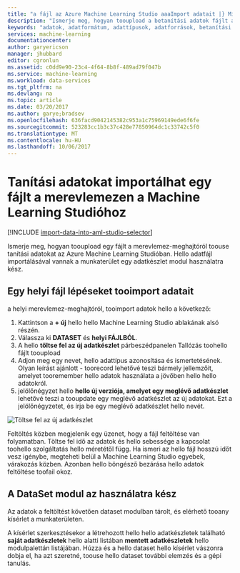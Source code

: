 ```yaml
---
title: "a fájl az Azure Machine Learning Studio aaaImport adatait |} Microsoft Docs"
description: "Ismerje meg, hogyan tooupload a betanítási adatok fájlt a merevlemez-meghajtóról tooAzure Machine Learning Studio. Ez létrehoz egy olyan adatkészlet modult hello munkaterületen."
keywords: "adatok, adatformátum, adattípusok, adatforrások, betanítási adatok importálása"
services: machine-learning
documentationcenter: 
author: garyericson
manager: jhubbard
editor: cgronlun
ms.assetid: c0dd9e90-23c4-4f64-8b8f-489ad79f047b
ms.service: machine-learning
ms.workload: data-services
ms.tgt_pltfrm: na
ms.devlang: na
ms.topic: article
ms.date: 03/20/2017
ms.author: garye;bradsev
ms.openlocfilehash: 636facd9042145382c953a1c75969149ede6f6fe
ms.sourcegitcommit: 523283cc1b3c37c428e77850964dc1c33742c5f0
ms.translationtype: MT
ms.contentlocale: hu-HU
ms.lasthandoff: 10/06/2017
---
```

# <a name="import-training-data-from-a-file-on-your-hard-drive-into-machine-learning-studio"></a>Tanítási adatokat importálhat egy fájlt a merevlemezen a Machine Learning Studióhoz
[!INCLUDE [import-data-into-aml-studio-selector](../../includes/machine-learning-import-data-into-aml-studio.md)]

Ismerje meg, hogyan tooupload egy fájlt a merevlemez-meghajtóról toouse tanítási adatokat az Azure Machine Learning Studióban. Hello adatfájl importálásával vannak a munkaterület egy adatkészlet modul használatra kész.

## <a name="steps-tooimport-data-from-a-local-file"></a>Egy helyi fájl lépéseket tooimport adatait
a helyi merevlemez-meghajtóról, tooimport adatok hello a következő:

1. Kattintson a **+ új** hello hello Machine Learning Studio ablakának alsó részén.
2. Válassza ki **DATASET** és **helyi FÁJLBÓL**.
3. A hello **töltse fel az új adatkészlet** párbeszédpanelen Tallózás toohello fájlt tooupload
4. Adjon meg egy nevet, hello adattípus azonosítása és ismertetésének. Olyan leírást ajánlott - toorecord lehetővé teszi bármely jellemzőit, amelyet tooremember hello adatok használata a jövőben hello hello adatokról.
5. jelölőnégyzet hello **hello új verziója, amelyet egy meglévő adatkészlet** lehetővé teszi a tooupdate egy meglévő adatkészlet az új adatokat. Ezt a jelölőnégyzetet, és írja be egy meglévő adatkészlet hello nevét.

![Töltse fel az új adatkészlet](media/machine-learning-import-data-from-local-file/upload-dataset.png)

Feltöltés közben megjelenik egy üzenet, hogy a fájl feltöltése van folyamatban. Töltse fel idő az adatok és hello sebessége a kapcsolat toohello szolgáltatás hello méretétől függ. Ha ismeri az hello fájl hosszú időt vesz igénybe, megteheti belül a Machine Learning Studio egyebek, várakozás közben. Azonban hello böngésző bezárása hello adatok feltöltése toofail okoz.

## <a name="dataset-module-is-ready-for-use"></a>A DataSet modul az használatra kész
Az adatok a feltöltést követően dataset modulban tárolt, és elérhető tooany kísérlet a munkaterületen.

A kísérlet szerkesztésekor a létrehozott hello hello adatkészletek található **saját adatkészletek** hello alatti listában **mentett adatkészletek** hello modulpalettán listájában. Húzza és a hello dataset hello kísérlet vászonra dobja el, ha azt szeretné, toouse hello dataset további elemzés és a gépi tanulás.
